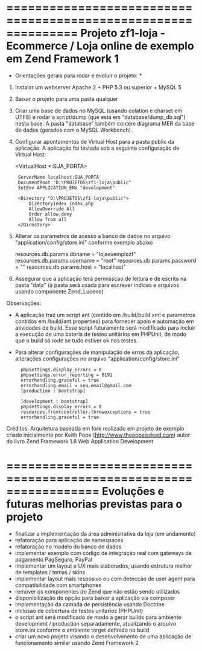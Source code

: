 ==============================================================
Projeto zf1-loja - Ecommerce / Loja online de exemplo em Zend Framework 1
==============================================================

* Orientações gerais para rodar e evoluir o projeto: *

1) Instalar um webserver Apache 2 + PHP 5.3 ou superior + MySQL 5

2) Baixar o projeto para uma pasta qualquer

3) Criar uma base de dados no MySQL (usando colation e charset em UTF8) e rodar o script/dump (que está em "database/dump_db.sql") nesta base.
A pasta "database" também contém diagrama MER da base de dados (gerados com o MySQL Workbench).

4) Configurar apontamentos de Virtual Host para a pasta public da aplicação.
A aplicação foi testada sob a seguinte configuração de Virtual Host:

	<VirtualHost *:SUA_PORTA>    

		ServerName localhost:SUA_PORTA
		DocumentRoot "D:\PROJETOS\zf1-loja\public"	 
		SetEnv APPLICATION_ENV "development"
		
		<Directory "D:\PROJETOS\zf1-loja\public">
			DirectoryIndex index.php
			AllowOverride All
			Order allow,deny
			Allow from all
		</Directory>	
	
	</VirtualHost>

5) Alterar os parametros de acesso a banco de dados no arquivo "application/config/store.ini"
conforme exemplo abaixo

	resources.db.params.dbname = "lojaexemplozf"
	resources.db.params.username = "root"
	resources.db.params.password = ""
	resources.db.params.host = "localhost"

6) Assegurar que a aplicação terá permissçao de leitura e de escrita na pasta "data" 
(a pasta será usada para escrever índices e arquivos usando componente Zend_Lucene)

Observações: 

- A aplicação traz um script ant (contido em /build/build.xml e parametros contidos em /build/ant.properties) para fornecer apoio e automação em atividades de build. Esse script futuramente será modificado para incluir a execução de uma bateria de testes unitários em PHPUnit, de modo que o build só rode se tudo estiver ok nos testes.

- Para alterar configurações de manipulação de erros da aplicação, alterações configurações no arquivo "application/config/store.ini"

		phpsettings.display_errors = 0
		phpsettings.error_reporting = 8191
		errorhandling.graceful = true
		errorhandling.email = seu.email@gmail.com
		[production : bootstrap]
	
		[development : bootstrap]
		phpsettings.display_errors = 0
		resources.frontcontroller.throwexceptions = true
		errorhandling.graceful = true

Créditos: Arquitetura baseada em fork realizado em projeto de exemplo criado inicialmente por Keith Pope (http://www.thepopeisdead.com) autor do livro Zend Framework 1.8 Web Application Development

=================================================================
Evoluções e futuras melhorias previstas para o projeto
==================================================================

- finalizar a implementação da área administrativa da loja (em andamento)
- refatoração para aplicação de namespaces
- refatoração no modelo do banco de dados
- implementar exemplo com código de integração real com gateways de pagamento PagSeguro, PayPal
- implementar um layout e UX mais elaborados, usando estrutura melhor de templates / temas / skins
- implementar layout mais resposivo ou com detecção de user agent para compatibilidade com smartphones
- remover os componentes do Zend que não estão sendo utilizados
- disponibilização de opção para baixar a aplicação via composer
- implementação da camada de persistência usando Doctrine
- inclusao de cobertura de testes unitarios (PHPUnit)
- o script ant será modificado de modo a gerar builds para ambiente development / production separadamente, atualizando o arquivo store.ini conforme o ambiente target definido no build
- criar um novo projeto visando o desenvolvimento de uma aplicação de funcionamento similar usando Zend Framework 2